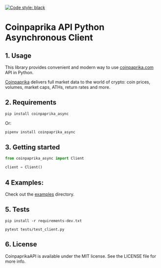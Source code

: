 [![Code style: black](https://img.shields.io/badge/code%20style-black-000000.svg)](https://github.com/psf/black)

# Coinpaprika API Python Asynchronous Client

## 1. Usage

This library provides convenient and modern way to use [coinpaprika.com](https://api.coinpaprika.com/) API in Python.

[Coinpaprika](https://coinpaprika.com/) delivers full market data to the world of crypto: coin prices, volumes, market caps, ATHs, return rates and more.

## 2. Requirements

```sh
pip install coinpaprika_async
```

Or:

```sh
pipenv install coinpaprika_async
```

## 3. Getting started

```py
from coinpaprika_async import Client

client = Client()
```

## 4 Examples:

Check out the [examples](./examples) directory.

## 5. Tests

```test
pip install -r requirements-dev.txt

pytest tests/test_client.py
```

## 6. License
CoinpaprikaAPI is available under the MIT license. See the LICENSE file for more info.
